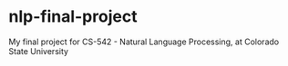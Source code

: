 # nlp-final-project
My final project for CS-542 - Natural Language Processing, at Colorado State University
